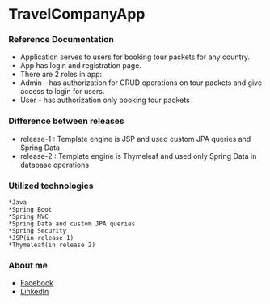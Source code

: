 # TravelCompanyApp
### Reference Documentation

* Application serves to users for booking tour packets for any country.
* App has login and registration page.
* There are 2 roles in app:
* Admin - has authorization for CRUD operations on tour packets and give access to login for users.
* User - has authorization only booking tour packets

### Difference between releases
* release-1 : Template engine is JSP and used custom JPA queries and Spring Data 
* release-2 : Template engine is Thymeleaf and used only Spring Data in database operations
### Utilized technologies
	*Java
  	*Spring Boot
	*Spring MVC
	*Spring Data and custom JPA queries
	*Spring Security
	*JSP(in release 1)
	*Thymeleaf(in release 2)
### About me
* [Facebook](https://www.facebook.com/murad.isgenderli.12)
* [LinkedIn](https://www.linkedin.com/in/murad-isgandarli-23500b198/)

	
